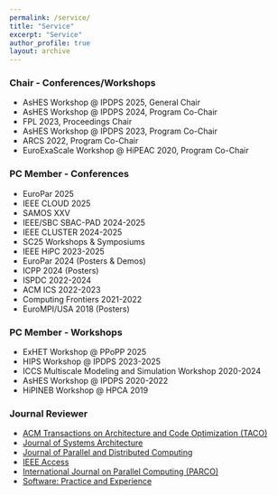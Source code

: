 ```yaml
---
permalink: /service/
title: "Service"
excerpt: "Service"
author_profile: true
layout: archive
---
```


### Chair - Conferences/Workshops
* AsHES Workshop @ IPDPS 2025, General Chair
* AsHES Workshop @ IPDPS 2024, Program Co-Chair
* FPL 2023, Proceedings Chair
* AsHES Workshop @ IPDPS 2023, Program Co-Chair
* ARCS 2022, Program Co-Chair
* EuroExaScale Workshop @ HiPEAC 2020, Program Co-Chair

### PC Member - Conferences
* EuroPar 2025
* IEEE CLOUD 2025
* SAMOS XXV
* IEEE/SBC SBAC-PAD 2024-2025
* IEEE CLUSTER 2024-2025
* SC25 Workshops & Symposiums 
* IEEE HiPC 2023-2025
* EuroPar 2024 (Posters & Demos)
* ICPP 2024 (Posters)
* ISPDC 2022-2024
* ACM ICS 2022-2023
* Computing Frontiers 2021-2022
* EuroMPI/USA 2018 (Posters)

### PC Member - Workshops
* ExHET Workshop @ PPoPP 2025
* HIPS Workshop @ IPDPS 2023-2025
* ICCS Multiscale Modeling and Simulation Workshop 2020-2024
* AsHES Workshop @ IPDPS 2020-2022
* HiPINEB Workshop @ HPCA 2019

### Journal Reviewer
* [ACM Transactions on Architecture and Code Optimization (TACO)](https://dl.acm.org/journal/taco)
* [Journal of Systems Architecture](https://www.sciencedirect.com/journal/journal-of-systems-architecture)
* [Journal of Parallel and Distributed Computing](https://www.sciencedirect.com/journal/journal-of-parallel-and-distributed-computing)
* [IEEE Access](https://ieeeaccess.ieee.org/)
* [International Journal on Parallel Computing (PARCO)](https://www.sciencedirect.com/journal/parallel-computing)
* [Software: Practice and Experience](https://onlinelibrary.wiley.com/journal/1097024x)

